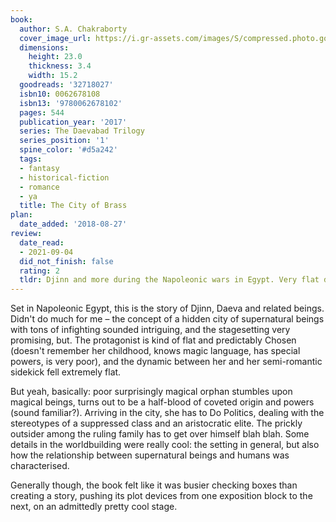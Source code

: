 ```yaml
---
book:
  author: S.A. Chakraborty
  cover_image_url: https://i.gr-assets.com/images/S/compressed.photo.goodreads.com/books/1491417547l/32718027._SX98_.jpg
  dimensions:
    height: 23.0
    thickness: 3.4
    width: 15.2
  goodreads: '32718027'
  isbn10: 0062678108
  isbn13: '9780062678102'
  pages: 544
  publication_year: '2017'
  series: The Daevabad Trilogy
  series_position: '1'
  spine_color: '#d5a242'
  tags:
  - fantasy
  - historical-fiction
  - romance
  - ya
  title: The City of Brass
plan:
  date_added: '2018-08-27'
review:
  date_read:
  - 2021-09-04
  did_not_finish: false
  rating: 2
  tldr: Djinn and more during the Napoleonic wars in Egypt. Very flat despite the interesting setting – plot devices getting pushed through exposition blocks on a great stage.
---
```


Set in Napoleonic Egypt, this is the story of Djinn, Daeva and related beings. Didn't do much for me – the concept of a
hidden city of supernatural beings with tons of infighting sounded intriguing, and the stagesetting very promising, but.
The protagonist is kind of flat and predictably Chosen (doesn't remember her childhood, knows magic language, has
special powers, is very poor), and the dynamic between her and her semi-romantic sidekick fell extremely flat.

But yeah, basically: poor surprisingly magical orphan stumbles upon magical beings, turns out to be a half-blood of
coveted origin and powers (sound familiar?). Arriving in the city, she has to Do Politics, dealing with the stereotypes
of a suppressed class and an aristocratic elite. The prickly outsider among the ruling family has to get over himself
blah blah. Some details in the worldbuilding were really cool: the setting in general, but also how the relationship
between supernatural beings and humans was characterised.

Generally though, the book felt like it was busier checking boxes than creating a story, pushing its plot devices from
one exposition block to the next, on an admittedly pretty cool stage.
